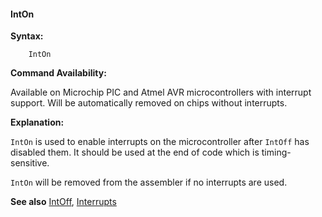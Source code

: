 <div class="section">

<div class="titlepage">

<div>

<div>

#### <span id="_inton"></span>IntOn

</div>

</div>

</div>

<span class="strong">**Syntax:**</span>

``` screen
    IntOn
```

<span class="strong">**Command Availability:**</span>

Available on Microchip PIC and Atmel AVR microcontrollers with interrupt
support. Will be automatically removed on chips without interrupts.

<span class="strong">**Explanation:**</span>

`IntOn` is used to enable interrupts on the microcontroller after
`IntOff` has disabled them. It should be used at the end of code which
is timing-sensitive.

`IntOn` will be removed from the assembler if no interrupts are used.

<span class="strong">**See also**</span>
<a href="_intoff.html" class="link" title="IntOff">IntOff</a>,
<a href="_interrupts_overview.html" class="link" title="Interrupts overview">Interrupts</a>

</div>
